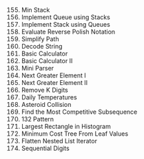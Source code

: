 155. Min Stack
232. Implement Queue using Stacks
225. Implement Stack using Queues
150. Evaluate Reverse Polish Notation
71. Simplify Path
394. Decode String
224. Basic Calculator
227. Basic Calculator II
385. Mini Parser
496. Next Greater Element I
503. Next Greater Element II
402. Remove K Digits
739. Daily Temperatures
735. Asteroid Collision
1673. Find the Most Competitive Subsequence
456. 132 Pattern
84. Largest Rectangle in Histogram
1130. Minimum Cost Tree From Leaf Values
341. Flatten Nested List Iterator
1291. Sequential Digits
